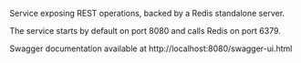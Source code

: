 Service exposing REST operations, backed by a Redis standalone server.

The service starts by default on port 8080 and calls Redis on port 6379.

Swagger documentation available at http://localhost:8080/swagger-ui.html